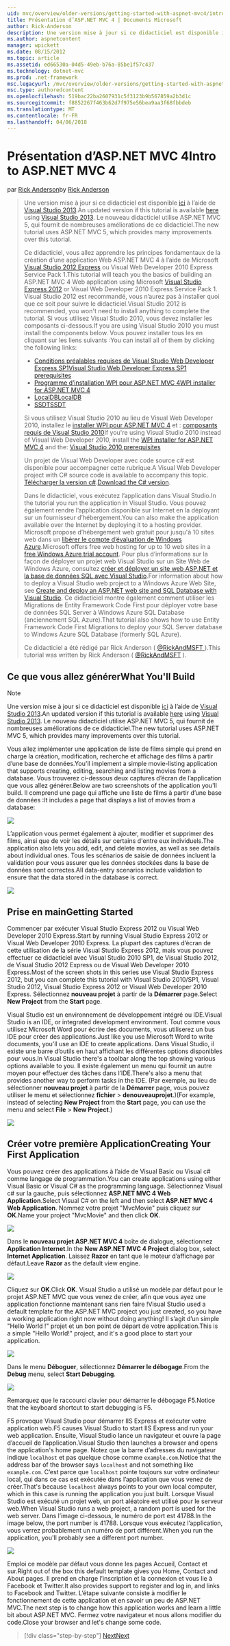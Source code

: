 ```yaml
---
uid: mvc/overview/older-versions/getting-started-with-aspnet-mvc4/intro-to-aspnet-mvc-4
title: Présentation d’ASP.NET MVC 4 | Documents Microsoft
author: Rick-Anderson
description: Une version mise à jour si ce didacticiel est disponible ici à l’aide de Visual Studio 2013. Le nouveau didacticiel utilise ASP.NET MVC 5, qui fournit de nombreuses améliorations de t...
ms.author: aspnetcontent
manager: wpickett
ms.date: 08/15/2012
ms.topic: article
ms.assetid: ed66530a-04d5-49eb-b76a-85be1f57c437
ms.technology: dotnet-mvc
ms.prod: .net-framework
msc.legacyurl: /mvc/overview/older-versions/getting-started-with-aspnet-mvc4/intro-to-aspnet-mvc-4
msc.type: authoredcontent
ms.openlocfilehash: 519bac22ba2607931c5f3123b9b567859a2b3d1c
ms.sourcegitcommit: f8852267f463b62d7f975e56bea9aa3f68fbbdeb
ms.translationtype: MT
ms.contentlocale: fr-FR
ms.lasthandoff: 04/06/2018
---
```

<a name="intro-to-aspnet-mvc-4"></a><span data-ttu-id="e6fd7-104">Présentation d’ASP.NET MVC 4</span><span class="sxs-lookup"><span data-stu-id="e6fd7-104">Intro to ASP.NET MVC 4</span></span>
====================
<span data-ttu-id="e6fd7-105">par [Rick Anderson](https://github.com/Rick-Anderson)</span><span class="sxs-lookup"><span data-stu-id="e6fd7-105">by [Rick Anderson](https://github.com/Rick-Anderson)</span></span>

> <span data-ttu-id="e6fd7-106">Une version mise à jour si ce didacticiel est disponible [ici](../../getting-started/introduction/getting-started.md) à l’aide de [Visual Studio 2013](https://www.microsoft.com/visualstudio/eng/2013-downloads).</span><span class="sxs-lookup"><span data-stu-id="e6fd7-106">An updated version if this tutorial is available [here](../../getting-started/introduction/getting-started.md) using [Visual Studio 2013](https://www.microsoft.com/visualstudio/eng/2013-downloads).</span></span> <span data-ttu-id="e6fd7-107">Le nouveau didacticiel utilise ASP.NET MVC 5, qui fournit de nombreuses améliorations de ce didacticiel.</span><span class="sxs-lookup"><span data-stu-id="e6fd7-107">The new tutorial uses ASP.NET MVC 5, which provides many improvements over this tutorial.</span></span>
> 
> <span data-ttu-id="e6fd7-108">Ce didacticiel, vous allez apprendre les principes fondamentaux de la création d’une application Web ASP.NET MVC 4 à l’aide de Microsoft [Visual Studio 2012 Express](https://www.microsoft.com/visualstudio/11/products/express) ou Visual Web Developer 2010 Express Service Pack 1.</span><span class="sxs-lookup"><span data-stu-id="e6fd7-108">This tutorial will teach you the basics of building an ASP.NET MVC 4 Web application using Microsoft [Visual Studio Express 2012](https://www.microsoft.com/visualstudio/11/products/express) or Visual Web Developer 2010 Express Service Pack 1.</span></span> <span data-ttu-id="e6fd7-109">Visual Studio 2012 est recommandé, vous n’aurez pas à installer quoi que ce soit pour suivre le didacticiel.</span><span class="sxs-lookup"><span data-stu-id="e6fd7-109">Visual Studio 2012 is recommended, you won't need to install anything to complete the tutorial.</span></span> <span data-ttu-id="e6fd7-110">Si vous utilisez Visual Studio 2010, vous devez installer les composants ci-dessous.</span><span class="sxs-lookup"><span data-stu-id="e6fd7-110">If you are using Visual Studio 2010 you must install the components below.</span></span> <span data-ttu-id="e6fd7-111">Vous pouvez installer tous les en cliquant sur les liens suivants :</span><span class="sxs-lookup"><span data-stu-id="e6fd7-111">You can install all of them by clicking the following links:</span></span>
> 
> - [<span data-ttu-id="e6fd7-112">Conditions préalables requises de Visual Studio Web Developer Express SP1</span><span class="sxs-lookup"><span data-stu-id="e6fd7-112">Visual Studio Web Developer Express SP1 prerequisites</span></span>](https://www.microsoft.com/web/gallery/install.aspx?appid=VWD2010SP1Pack)
> - [<span data-ttu-id="e6fd7-113">Programme d’installation WPI pour ASP.NET MVC 4</span><span class="sxs-lookup"><span data-stu-id="e6fd7-113">WPI installer for ASP.NET MVC 4</span></span>](https://go.microsoft.com/fwlink/?LinkId=243392)
> - [<span data-ttu-id="e6fd7-114">LocalDB</span><span class="sxs-lookup"><span data-stu-id="e6fd7-114">LocalDB</span></span>](https://www.microsoft.com/web/gallery/install.aspx?appid=SQLLocalDBOnly_11_0)
> - [<span data-ttu-id="e6fd7-115">SSDT</span><span class="sxs-lookup"><span data-stu-id="e6fd7-115">SSDT</span></span>](https://blogs.msdn.com/b/rickandy/archive/2012/08/02/installing-and-using-sql-server-data-tools-ssdt-on-visual-studio-2010-and-vwd.aspx)
> 
> <span data-ttu-id="e6fd7-116">Si vous utilisez Visual Studio 2010 au lieu de Visual Web Developer 2010, installez le [installer WPI pour ASP.NET MVC 4](https://go.microsoft.com/fwlink/?LinkId=243392) et : [composants requis de Visual Studio 2010](https://www.microsoft.com/web/gallery/install.aspx?appsxml=&amp;appid=VS2010SP1Pack)</span><span class="sxs-lookup"><span data-stu-id="e6fd7-116">If you're using Visual Studio 2010 instead of Visual Web Developer 2010, install the [WPI installer for ASP.NET MVC 4](https://go.microsoft.com/fwlink/?LinkId=243392) and the: [Visual Studio 2010 prerequisites](https://www.microsoft.com/web/gallery/install.aspx?appsxml=&amp;appid=VS2010SP1Pack)</span></span>
> 
> <span data-ttu-id="e6fd7-117">Un projet de Visual Web Developer avec code source c# est disponible pour accompagner cette rubrique.</span><span class="sxs-lookup"><span data-stu-id="e6fd7-117">A Visual Web Developer project with C# source code is available to accompany this topic.</span></span> <span data-ttu-id="e6fd7-118">[Télécharger la version c#](https://code.msdn.microsoft.com/Intro-to-ASPNET-MVC-4-61d0219d/file/114480/1/MvcMovie.zip).</span><span class="sxs-lookup"><span data-stu-id="e6fd7-118">[Download the C# version](https://code.msdn.microsoft.com/Intro-to-ASPNET-MVC-4-61d0219d/file/114480/1/MvcMovie.zip).</span></span>
> 
> <span data-ttu-id="e6fd7-119">Dans le didacticiel, vous exécutez l’application dans Visual Studio.</span><span class="sxs-lookup"><span data-stu-id="e6fd7-119">In the tutorial you run the application in Visual Studio.</span></span> <span data-ttu-id="e6fd7-120">Vous pouvez également rendre l’application disponible sur Internet en la déployant sur un fournisseur d’hébergement.</span><span class="sxs-lookup"><span data-stu-id="e6fd7-120">You can also make the application available over the Internet by deploying it to a hosting provider.</span></span> <span data-ttu-id="e6fd7-121">Microsoft propose d’hébergement web gratuit pour jusqu'à 10 sites web dans un [libérer le compte d’évaluation de Windows Azure](https://www.windowsazure.com/pricing/free-trial/?WT.mc_id=A443DD604).</span><span class="sxs-lookup"><span data-stu-id="e6fd7-121">Microsoft offers free web hosting for up to 10 web sites in a [free Windows Azure trial account](https://www.windowsazure.com/pricing/free-trial/?WT.mc_id=A443DD604).</span></span> <span data-ttu-id="e6fd7-122">Pour plus d’informations sur la façon de déployer un projet web Visual Studio sur un Site Web de Windows Azure, consultez [créer et déployer un site web ASP.NET et la base de données SQL avec Visual Studio](https://docs.microsoft.com/dotnet/azure/).</span><span class="sxs-lookup"><span data-stu-id="e6fd7-122">For information about how to deploy a Visual Studio web project to a Windows Azure Web Site, see [Create and deploy an ASP.NET web site and SQL Database with Visual Studio](https://docs.microsoft.com/dotnet/azure/).</span></span> <span data-ttu-id="e6fd7-123">Ce didacticiel montre également comment utiliser les Migrations de Entity Framework Code First pour déployer votre base de données SQL Server à Windows Azure SQL Database (anciennement SQL Azure).</span><span class="sxs-lookup"><span data-stu-id="e6fd7-123">That tutorial also shows how to use Entity Framework Code First Migrations to deploy your SQL Server database to Windows Azure SQL Database (formerly SQL Azure).</span></span>
> 
> <span data-ttu-id="e6fd7-124">Ce didacticiel a été rédigé par Rick Anderson ( [ @RickAndMSFT ](https://twitter.com/#!/RickAndMSFT) ).</span><span class="sxs-lookup"><span data-stu-id="e6fd7-124">This tutorial was written by Rick Anderson ( [@RickAndMSFT](https://twitter.com/#!/RickAndMSFT) ).</span></span>


## <a name="what-youll-build"></a><span data-ttu-id="e6fd7-125">Ce que vous allez générer</span><span class="sxs-lookup"><span data-stu-id="e6fd7-125">What You'll Build</span></span>

> [!NOTE]
> <span data-ttu-id="e6fd7-126">Une version mise à jour si ce didacticiel est disponible [ici](../../getting-started/introduction/getting-started.md) à l’aide de [Visual Studio 2013](https://www.microsoft.com/visualstudio/eng/2013-downloads).</span><span class="sxs-lookup"><span data-stu-id="e6fd7-126">An updated version if this tutorial is available [here](../../getting-started/introduction/getting-started.md) using [Visual Studio 2013](https://www.microsoft.com/visualstudio/eng/2013-downloads).</span></span> <span data-ttu-id="e6fd7-127">Le nouveau didacticiel utilise ASP.NET MVC 5, qui fournit de nombreuses améliorations de ce didacticiel.</span><span class="sxs-lookup"><span data-stu-id="e6fd7-127">The new tutorial uses ASP.NET MVC 5, which provides many improvements over this tutorial.</span></span>


<span data-ttu-id="e6fd7-128">Vous allez implémenter une application de liste de films simple qui prend en charge la création, modification, recherche et affichage des films à partir d’une base de données.</span><span class="sxs-lookup"><span data-stu-id="e6fd7-128">You'll implement a simple movie-listing application that supports creating, editing, searching and listing movies from a database.</span></span> <span data-ttu-id="e6fd7-129">Vous trouverez ci-dessous deux captures d’écran de l’application que vous allez générer.</span><span class="sxs-lookup"><span data-stu-id="e6fd7-129">Below are two screenshots of the application you'll build.</span></span> <span data-ttu-id="e6fd7-130">Il comprend une page qui affiche une liste de films à partir d’une base de données :</span><span class="sxs-lookup"><span data-stu-id="e6fd7-130">It includes a page that displays a list of movies from a database:</span></span>

![](intro-to-aspnet-mvc-4/_static/image1.png)

<span data-ttu-id="e6fd7-131">L’application vous permet également à ajouter, modifier et supprimer des films, ainsi que de voir les détails sur certains d'entre eux individuels.</span><span class="sxs-lookup"><span data-stu-id="e6fd7-131">The application also lets you add, edit, and delete movies, as well as see details about individual ones.</span></span> <span data-ttu-id="e6fd7-132">Tous les scénarios de saisie de données incluent la validation pour vous assurer que les données stockées dans la base de données sont correctes.</span><span class="sxs-lookup"><span data-stu-id="e6fd7-132">All data-entry scenarios include validation to ensure that the data stored in the database is correct.</span></span>

![](intro-to-aspnet-mvc-4/_static/image2.png)

## <a name="getting-started"></a><span data-ttu-id="e6fd7-133">Prise en main</span><span class="sxs-lookup"><span data-stu-id="e6fd7-133">Getting Started</span></span>

<span data-ttu-id="e6fd7-134">Commencer par exécuter Visual Studio Express 2012 ou Visual Web Developer 2010 Express.</span><span class="sxs-lookup"><span data-stu-id="e6fd7-134">Start by running Visual Studio Express 2012 or Visual Web Developer 2010 Express.</span></span> <span data-ttu-id="e6fd7-135">La plupart des captures d’écran de cette utilisation de la série Visual Studio Express 2012, mais vous pouvez effectuer ce didacticiel avec Visual Studio 2010 SP1, de Visual Studio 2012, de Visual Studio 2012 Express ou de Visual Web Developer 2010 Express.</span><span class="sxs-lookup"><span data-stu-id="e6fd7-135">Most of the screen shots in this series use Visual Studio Express 2012, but you can complete this tutorial with Visual Studio 2010/SP1, Visual Studio 2012, Visual Studio Express 2012 or Visual Web Developer 2010 Express.</span></span> <span data-ttu-id="e6fd7-136">Sélectionnez **nouveau projet** à partir de la **Démarrer** page.</span><span class="sxs-lookup"><span data-stu-id="e6fd7-136">Select **New Project** from the **Start** page.</span></span>

<span data-ttu-id="e6fd7-137">Visual Studio est un environnement de développement intégré ou IDE.</span><span class="sxs-lookup"><span data-stu-id="e6fd7-137">Visual Studio is an IDE, or integrated development environment.</span></span> <span data-ttu-id="e6fd7-138">Tout comme vous utilisez Microsoft Word pour écrire des documents, vous utiliserez un bus IDE pour créer des applications.</span><span class="sxs-lookup"><span data-stu-id="e6fd7-138">Just like you use Microsoft Word to write documents, you'll use an IDE to create applications.</span></span> <span data-ttu-id="e6fd7-139">Dans Visual Studio, il existe une barre d’outils en haut affichant les différentes options disponibles pour vous.</span><span class="sxs-lookup"><span data-stu-id="e6fd7-139">In Visual Studio there's a toolbar along the top showing various options available to you.</span></span> <span data-ttu-id="e6fd7-140">Il existe également un menu qui fournit un autre moyen pour effectuer des tâches dans l’IDE.</span><span class="sxs-lookup"><span data-stu-id="e6fd7-140">There's also a menu that provides another way to perform tasks in the IDE.</span></span> <span data-ttu-id="e6fd7-141">(Par exemple, au lieu de sélectionner **nouveau projet** à partir de la **Démarrer** page, vous pouvez utiliser le menu et sélectionnez **fichier** &gt; **denouveauprojet**.)</span><span class="sxs-lookup"><span data-stu-id="e6fd7-141">(For example, instead of selecting **New Project** from the **Start** page, you can use the menu and select **File** &gt; **New Project**.)</span></span>

![](intro-to-aspnet-mvc-4/_static/image3.png)

## <a name="creating-your-first-application"></a><span data-ttu-id="e6fd7-142">Créer votre première Application</span><span class="sxs-lookup"><span data-stu-id="e6fd7-142">Creating Your First Application</span></span>

<span data-ttu-id="e6fd7-143">Vous pouvez créer des applications à l’aide de Visual Basic ou Visual c# comme langage de programmation.</span><span class="sxs-lookup"><span data-stu-id="e6fd7-143">You can create applications using either Visual Basic or Visual C# as the programming language.</span></span> <span data-ttu-id="e6fd7-144">Sélectionnez Visual c# sur la gauche, puis sélectionnez **ASP.NET MVC 4 Web Application**.</span><span class="sxs-lookup"><span data-stu-id="e6fd7-144">Select Visual C# on the left and then select **ASP.NET MVC 4 Web Application**.</span></span> <span data-ttu-id="e6fd7-145">Nommez votre projet &quot;MvcMovie&quot; puis cliquez sur **OK**.</span><span class="sxs-lookup"><span data-stu-id="e6fd7-145">Name your project &quot;MvcMovie&quot; and then click **OK**.</span></span>

![](intro-to-aspnet-mvc-4/_static/image4.png)

<span data-ttu-id="e6fd7-146">Dans le **nouveau projet ASP.NET MVC 4** boîte de dialogue, sélectionnez **Application Internet**.</span><span class="sxs-lookup"><span data-stu-id="e6fd7-146">In the **New ASP.NET MVC 4 Project** dialog box, select **Internet Application**.</span></span> <span data-ttu-id="e6fd7-147">Laissez **Razor** en tant que le moteur d’affichage par défaut.</span><span class="sxs-lookup"><span data-stu-id="e6fd7-147">Leave **Razor** as the default view engine.</span></span>

![](intro-to-aspnet-mvc-4/_static/image5.png)

<span data-ttu-id="e6fd7-148">Cliquez sur **OK**.</span><span class="sxs-lookup"><span data-stu-id="e6fd7-148">Click **OK**.</span></span> <span data-ttu-id="e6fd7-149">Visual Studio a utilisé un modèle par défaut pour le projet ASP.NET MVC que vous venez de créer, afin que vous ayez une application fonctionne maintenant sans rien faire !</span><span class="sxs-lookup"><span data-stu-id="e6fd7-149">Visual Studio used a default template for the ASP.NET MVC project you just created, so you have a working application right now without doing anything!</span></span> <span data-ttu-id="e6fd7-150">Il s’agit d’un simple &quot;Hello World !&quot; projet et un bon point de départ de votre application.</span><span class="sxs-lookup"><span data-stu-id="e6fd7-150">This is a simple &quot;Hello World!&quot; project, and it's a good place to start your application.</span></span>

![](intro-to-aspnet-mvc-4/_static/image6.png)

<span data-ttu-id="e6fd7-151">Dans le menu **Déboguer**, sélectionnez **Démarrer le débogage**.</span><span class="sxs-lookup"><span data-stu-id="e6fd7-151">From the **Debug** menu, select **Start Debugging**.</span></span>

![](intro-to-aspnet-mvc-4/_static/image7.png)

<span data-ttu-id="e6fd7-152">Remarquez que le raccourci clavier pour démarrer le débogage F5.</span><span class="sxs-lookup"><span data-stu-id="e6fd7-152">Notice that the keyboard shortcut to start debugging is F5.</span></span>

<span data-ttu-id="e6fd7-153">F5 provoque Visual Studio pour démarrer IIS Express et exécuter votre application web.</span><span class="sxs-lookup"><span data-stu-id="e6fd7-153">F5 causes Visual Studio to start IIS Express and run your web application.</span></span> <span data-ttu-id="e6fd7-154">Ensuite, Visual Studio lance un navigateur et ouvre la page d’accueil de l’application.</span><span class="sxs-lookup"><span data-stu-id="e6fd7-154">Visual Studio then launches a browser and opens the application's home page.</span></span> <span data-ttu-id="e6fd7-155">Notez que la barre d’adresses du navigateur indique `localhost` et pas quelque chose comme `example.com`.</span><span class="sxs-lookup"><span data-stu-id="e6fd7-155">Notice that the address bar of the browser says `localhost` and not something like `example.com`.</span></span> <span data-ttu-id="e6fd7-156">C’est parce que `localhost` pointe toujours sur votre ordinateur local, qui dans ce cas est exécutée dans l’application que vous venez de créer.</span><span class="sxs-lookup"><span data-stu-id="e6fd7-156">That's because `localhost` always points to your own local computer, which in this case is running the application you just built.</span></span> <span data-ttu-id="e6fd7-157">Lorsque Visual Studio est exécuté un projet web, un port aléatoire est utilisé pour le serveur web.</span><span class="sxs-lookup"><span data-stu-id="e6fd7-157">When Visual Studio runs a web project, a random port is used for the web server.</span></span> <span data-ttu-id="e6fd7-158">Dans l’image ci-dessous, le numéro de port est 41788.</span><span class="sxs-lookup"><span data-stu-id="e6fd7-158">In the image below, the port number is 41788.</span></span> <span data-ttu-id="e6fd7-159">Lorsque vous exécutez l’application, vous verrez probablement un numéro de port différent.</span><span class="sxs-lookup"><span data-stu-id="e6fd7-159">When you run the application, you'll probably see a different port number.</span></span>

![](intro-to-aspnet-mvc-4/_static/image8.png)

<span data-ttu-id="e6fd7-160">Emploi ce modèle par défaut vous donne les pages Accueil, Contact et sur.</span><span class="sxs-lookup"><span data-stu-id="e6fd7-160">Right out of the box this default template gives you Home, Contact and About pages.</span></span> <span data-ttu-id="e6fd7-161">Il prend en charge l’inscription et la connexion et vous lie à Facebook et Twitter.</span><span class="sxs-lookup"><span data-stu-id="e6fd7-161">It also provides support to register and log in, and links to Facebook and Twitter.</span></span> <span data-ttu-id="e6fd7-162">L’étape suivante consiste à modifier le fonctionnement de cette application et en savoir un peu de ASP.NET MVC.</span><span class="sxs-lookup"><span data-stu-id="e6fd7-162">The next step is to change how this application works and learn a little bit about ASP.NET MVC.</span></span> <span data-ttu-id="e6fd7-163">Fermez votre navigateur et nous allons modifier du code.</span><span class="sxs-lookup"><span data-stu-id="e6fd7-163">Close your browser and let's change some code.</span></span>

> [!div class="step-by-step"]
> [<span data-ttu-id="e6fd7-164">Next</span><span class="sxs-lookup"><span data-stu-id="e6fd7-164">Next</span></span>](adding-a-controller.md)
